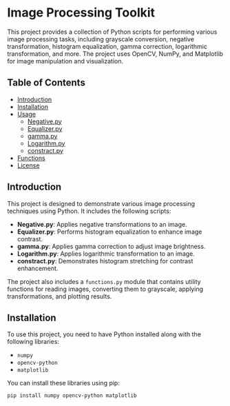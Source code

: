# Image Processing Toolkit

This project provides a collection of Python scripts for performing various image processing tasks, including grayscale conversion, negative transformation, histogram equalization, gamma correction, logarithmic transformation, and more. The project uses OpenCV, NumPy, and Matplotlib for image manipulation and visualization.

## Table of Contents
- [Introduction](#introduction)
- [Installation](#installation)
- [Usage](#usage)
  - [Negative.py](#negativepy)
  - [Equalizer.py](#equalizerpy)
  - [gamma.py](#gammapy)
  - [Logarithm.py](#logarithmpy)
  - [constract.py](#constractpy)
- [Functions](#functions)
- [License](#license)

## Introduction

This project is designed to demonstrate various image processing techniques using Python. It includes the following scripts:
- **Negative.py**: Applies negative transformations to an image.
- **Equalizer.py**: Performs histogram equalization to enhance image contrast.
- **gamma.py**: Applies gamma correction to adjust image brightness.
- **Logarithm.py**: Applies logarithmic transformation to an image.
- **constract.py**: Demonstrates histogram stretching for contrast enhancement.

The project also includes a `functions.py` module that contains utility functions for reading images, converting them to grayscale, applying transformations, and plotting results.

## Installation

To use this project, you need to have Python installed along with the following libraries:
- `numpy`
- `opencv-python`
- `matplotlib`

You can install these libraries using pip:

```bash
pip install numpy opencv-python matplotlib
